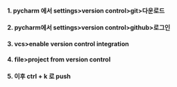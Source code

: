 #### 1. pycharm 에서 settings>version control>git>다운로드

#### 2. pycharm에서 settings>version control>github>로그인

#### 3. vcs>enable version control integration

#### 4. file>project from version control

#### 5. 이후 ctrl + k 로 push